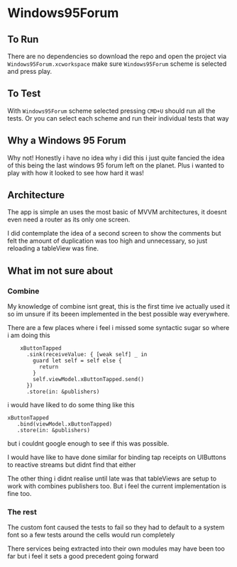 # Windows95Forum

## To Run 

There are no dependencies so download the repo and open the project via `Windows95Forum.xcworkspace` make sure `Windows95Forum` scheme is selected and press play.

## To Test

With `Windows95Forum` scheme selected pressing `CMD+U` should run all the tests. 
Or you can select each scheme and run their individual tests that way

## Why a Windows 95 Forum

Why not! Honestly i have no idea why i did this i just quite fancied the idea of this being the last windows 95 forum left on the planet.
Plus i wanted to play with how it looked to see how hard it was!

## Architecture
The app is simple an uses the most basic of MVVM architectures, it doesnt even need a router as its only one screen.

I did contemplate the idea of a second screen to show the comments but felt the amount of duplication was too high and unnecessary, so just reloading a tableView was fine.

## What im not sure about

### Combine
My knowledge of combine isnt great, this is the first time ive actually used it so im unsure if its beeen implemented in the best possible way everywhere.

There are a few places where i feel i missed some syntactic sugar so where i am doing this

```
    xButtonTapped
      .sink(receiveValue: { [weak self] _ in
        guard let self = self else {
          return
        }
        self.viewModel.xButtonTapped.send()
      })
      .store(in: &publishers)
```

i would have liked to do some thing like this 

```
xButtonTapped
   .bind(viewModel.xButtonTapped)
   .store(in: &publishers)
```
but i couldnt google enough to see if this was possible.

I would have like to have done similar for binding tap receipts on UIButtons to reactive streams but didnt find that either

The other thing i didnt realise until late was that tableViews are setup to work with combines publishers too. But i feel the current implementation is fine too.

### The rest

The custom font caused the tests to fail so they had to default to a system font so a few tests around the cells would run completely

There services being extracted into their own modules may have been too far but i feel it sets a good precedent going forward

